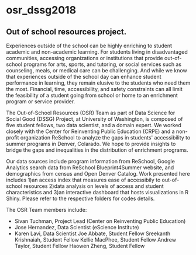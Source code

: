 # osr_dssg2018
## Out of school resources project.
Experiences outside of the school can be highly enriching to student academic and non-academic learning. For students living in disadvantaged communities, accessing organizations or institutions that provide out-of-school programs for arts, sports, and tutoring, or social services such as counseling, meals, or medical care can be challenging. And while we know that experiences outside of the school day can enhance student performance in learning, they remain elusive to the students who need them the most. Financial, time, accessibility, and safety constraints can all limit the feasibility of a student going from school or home to an enrichment program or service provider.  

The Out-of-School Resources (OSR) Team as part of Data Science for Social Good (DSSG) Project, at University of Washington, is composed of five student fellows, two data scientist, and a domain expert. We worked closely with the Center for Reinventing Public Education (CRPE) and a non-profit organization ReSchool to analyze the gaps in students' accessibility to summer programs in Denver, Colarado. We hope to provide insights to bridge the gaps and inequalities in the distribution of enrichment programs. 

Our data sources include program information from ReSchool, Google Analytics search data from ReSchool Blueprint4Summer website, and demographics from census and Open Denver Catalog. Work presented here includes 1)an access index that measures ease of accessibily to out-of-school resources 2)data analysis on levels of access and student characteristics and 3)an interactive dashboard that hosts visualizations in R Shiny. Please refer to the respective folders for codes details. 

The OSR Team members include:
* Sivan Tuchman, Project Lead (Center on Reinventing Public Education)
* Jose Hernandez, Data Scientist (eScience Institute)
* Karen Lavi, Data Scientist
Joe Abbate, Student Fellow
Sreekanth Krishnaiah, Student Fellow
Kellie MacPhee, Student Fellow
Andrew Taylor, Student Fellow
Haowen Zheng, Student Fellow
